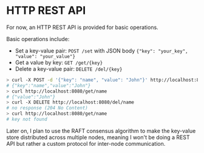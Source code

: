 # HTTP REST API

For now, an HTTP REST API is provided for basic operations.

Basic operations include:
- Set a key-value pair: `POST /set` with JSON body `{"key": "your_key", "value": "your_value"}`
- Get a value by key: `GET /get/{key}`
- Delete a key-value pair: `DELETE /del/{key}`

```bash
> curl -X POST -d '{"key": "name", "value": "John"}' http://localhost:8080/set
# {"key":"name","value":"John"}
> curl http://localhost:8080/get/name
# {"value":"John"}
> curl -X DELETE http://localhost:8080/del/name
# no response (204 No Content)
> curl http://localhost:8080/get/name
# key not found
```

Later on, I plan to use the RAFT consensus algorithm to make the key-value store distributed across multiple nodes, meaning I won't be doing a REST API but rather a custom protocol for inter-node communication.